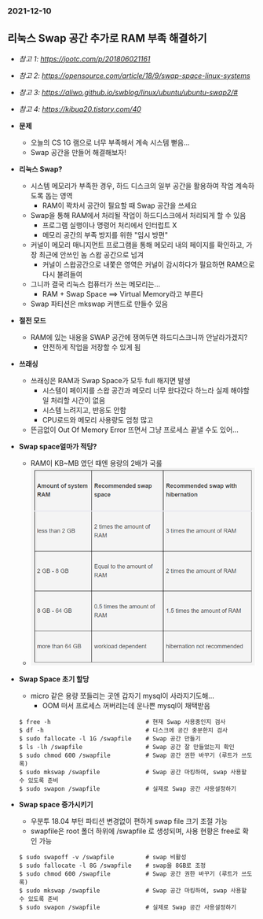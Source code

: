 ### 2021-12-10

## 리눅스 Swap 공간 추가로 RAM 부족 해결하기
- *참고 1: https://jootc.com/p/201806021161*
- *참고 2: https://opensource.com/article/18/9/swap-space-linux-systems*
- *참고 3: https://aliwo.github.io/swblog/linux/ubuntu/ubuntu-swap2/#*
- *참고 4: https://kibua20.tistory.com/40*
- **문제**
    - 오늘의 CS 1G 램으로 너무 부족해서 계속 시스템 뻗음...
    - Swap 공간을 만들어 해결해보자!

- **리눅스 Swap?**
    - 시스템 메모리가 부족한 경우, 하드 디스크의 일부 공간을 활용하여 작업 계속하도록 돕는 영역
        - RAM이 꽉차서 공간이 필요할 때 Swap 공간을 쓰세요
    - Swap을 통해 RAM에서 처리될 작업이 하드디스크에서 처리되게 할 수 있음
        - 프로그램 실행이나 명령어 처리에서 인터럽트 X
        - 메모리 공간의 부족 방지를 위한 "임시 방편"
    - 커널이 메모리 매니지먼트 프로그램을 통해 메모리 내의 페이지를 확인하고, 가장 최근에 안쓰인 놈 스왑 공간으로 넘겨
        - 커널이 스왑공간으로 내쫓은 영역은 커널이 감시하다가 필요하면 RAM으로 다시 불려들여
    - 그니까 결국 리눅스 컴퓨터가 쓰는 메모리는...
        - RAM + Swap Space ==> Virtual Memory라고 부른다
    - Swap 파티션은 mkswap 커맨드로 만들수 있음

- **절전 모드**
    - RAM에 있는 내용을 SWAP 공간에 쟁여두면 하드디스크니까 안날라가겠지?
        - 안전하게 작업을 저장할 수 있게 됨

- **쓰래싱**
    - 쓰래싱은 RAM과 Swap Space가 모두 full 해지면 발생
        - 시스템이 페이지를 스왑 공간과 메모리 너무 왔다갔다 하느라 실제 해야할 일 처리할 시간이 없음
        - 시스템 느려지고, 반응도 안함
        - CPU로드와 메모리 사용량도 엄청 많고
    - 뜬금없이 Out Of Memory Error 뜨면서 그냥 프로세스 끝낼 수도 있어...

- **Swap space얼마가 적당?**
    - RAM이 KB~MB 였던 때엔 용량의 2배가 국룰
    - ![](../images/2021-12-11-스왑공간.PNG)
    
- **Swap Space 초기 할당**
    - micro 같은 용량 쪼들리는 곳엔 갑자기 mysql이 사라지기도해...
        - OOM 떠서 프로세스 꺼버리는데 운나쁜 mysql이 채택받음
    ```shell script
    $ free -h                           # 현재 Swap 사용중인지 검사
    $ df -h                             # 디스크에 공간 충분한지 검사
    $ sudo fallocate -l 1G /swapfile    # Swap 공간 만들기
    $ ls -lh /swapfile                  # Swap 공간 잘 만들었는지 확인
    $ sudo chmod 600 /swapfile          # Swap 공간 권한 바꾸기 (루트가 쓰도록)
    $ sudo mkswap /swapfile             # Swap 공간 마킹하여, swap 사용할 수 있도록 준비
    $ sudo swapon /swapfile             # 실제로 Swap 공간 사용설정하기
    ```

- **Swap space 증가시키기**
    - 우분투 18.04 부턴 파티션 변경없이 편하게 swap file 크기 조절 가능
    - swapfile은 root 폴더 하위에 /swapfile 로 생성되며, 사용 현황은 free로 확인 가능
    ```shell script
    $ sudo swapoff -v /swapfile         # swap 비활성
    $ sudo fallocate -l 8G /swapfile    # swap을 8GB로 조정
    $ sudo chmod 600 /swapfile          # Swap 공간 권한 바꾸기 (루트가 쓰도록)
    $ sudo mkswap /swapfile             # Swap 공간 마킹하여, swap 사용할 수 있도록 준비
    $ sudo swapon /swapfile             # 실제로 Swap 공간 사용설정하기
    ```